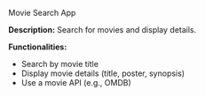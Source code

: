  Movie Search App

**Description:** Search for movies and display details.

**Functionalities:**

- Search by movie title
- Display movie details (title, poster, synopsis)
- Use a movie API (e.g., OMDB)

